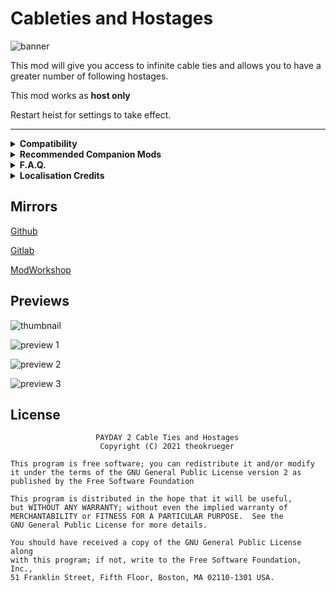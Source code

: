 # Cableties and Hostages

![banner](https://github.com/theokrueger-mods/pd2-cableties-hostages/raw/master/img/banner.png)

This mod will give you access to infinite cable ties and allows you to have a greater number of following hostages. 

This mod works as **host only**

Restart heist for settings to take effect.

----

<details>
  <summary><b>Compatibility</b></summary>
  I have no idea. If you encounter incompatibilities please provide evidence / examples in the comments.
</details>

<details>
  <summary><b>Recommended Companion Mods</b></summary>

**[Hostage Pathing Fix by Schmuddel](https://modworkshop.net/mod/16753)**
To make hostages actually come to you, reducing hostage management frustration

**[Moveable Intimidated Cop by TdlQ](https://pd2mods.z77.fr/moveable_intimidated_cop.html)**
To better accommodate pacifist stealth runs

</details>

<details>
  <summary><b>F.A.Q.</b></summary>

**Q: Will this mark me as a cheater?**
  
A: No, it will not.

**Q: Can this work if I'm not hosting?**
  
A: This mod does not work if you aren't hosting.

**Q: Why did you make this mod if alternatives exist**
  
A: This mod provides customizability and an all-in-one 'solution' to the unnecessary challenge of clean gameplay

</details>

<details>
  <summary><b>Localisation Credits</b></summary>

**English**
  
* [mercu (me)](https://modworkshop.net/user/84118)

Please submit localisations!
</details>

## Mirrors
[Github](https://github.com/theokrueger-mods/pd2-cableties-hostages)

[Gitlab](https://gitlab.com/theokrueger-mods/pd2-cableties-hostages)

[ModWorkshop](https://modworkshop.net/mod/31101)

## Previews

![thumbnail](https://github.com/theokrueger-mods/pd2-cableties-hostages/raw/master/img/thumbnail.gif)

![preview 1](https://github.com/theokrueger-mods/pd2-cableties-hostages/raw/master/img/prev1.jpg)

![preview 2](https://github.com/theokrueger-mods/pd2-cableties-hostages/raw/master/img/prev2.jpg)

![preview 3](https://github.com/theokrueger-mods/pd2-cableties-hostages/raw/master/img/prev3.jpg)

## License

```
                   PAYDAY 2 Cable Ties and Hostages
                    Copyright (C) 2021 theokrueger

This program is free software; you can redistribute it and/or modify
it under the terms of the GNU General Public License version 2 as
published by the Free Software Foundation

This program is distributed in the hope that it will be useful,
but WITHOUT ANY WARRANTY; without even the implied warranty of
MERCHANTABILITY or FITNESS FOR A PARTICULAR PURPOSE.  See the
GNU General Public License for more details.

You should have received a copy of the GNU General Public License along
with this program; if not, write to the Free Software Foundation, Inc.,
51 Franklin Street, Fifth Floor, Boston, MA 02110-1301 USA.
```
